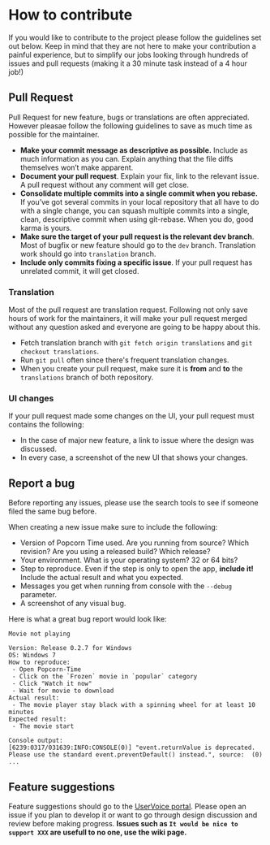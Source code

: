 # How to contribute

If you would like to contribute to the project please follow the guidelines set out below. Keep in mind that they are not here to make your contribution a painful experience, but to simplify our jobs looking through hundreds of issues and pull requests (making it a 30 minute task instead of a 4 hour job!)

## Pull Request

Pull Request for new feature, bugs or translations are often appreciated. However pleasae follow the following guidelines to save as much time as possible for the maintainer.

- __Make your commit message as descriptive as possible.__ Include as much information as you can. Explain anything that the file diffs themselves won’t make apparent.
- __Document your pull request__. Explain your fix, link to the relevant issue. A pull request without any comment will get close.
- __Consolidate multiple commits into a single commit when you rebase.__ If you’ve got several commits in your local repository that all have to do with a single change, you can squash multiple commits into a single, clean, descriptive commit when using git-rebase. When you do, good karma is yours.
- __Make sure the target of your pull request is the relevant dev branch__. Most of bugfix or new feature should go to the `dev` branch. Translation work should go into `translation` branch.
- __Include only commits fixing a specific issue__. If your pull request has unrelated commit, it will get closed.

### Translation

Most of the pull request are translation request. Following not only save hours of work for the maintainers, it will make your pull request merged without any question asked and everyone are going to be happy about this.

- Fetch translation branch with `git fetch origin translations` and `git checkout translations`.
- Run `git pull` often since there's frequent translation changes.
- When you create your pull request, make sure it is __from__ and __to__ the `translations` branch of both repository.

### UI changes

If your pull request made some changes on the UI, your pull request must contains the following:
- In the case of major new feature, a link to issue where the design was discussed.
- In every case, a screenshot of the new UI that shows your changes.

## Report a bug

Before reporting any issues, please use the search tools to see if someone filed the same bug before.

When creating a new issue make sure to include the following:
- Version of Popcorn Time used. Are you running from source? Which revision? Are you using a released build? Which release?
- Your environment. What is your operating system? 32 or 64 bits?
- Step to reproduce. Even if the step is only to open the app, __include it!__ Include the actual result and what you expected.
- Messages you get when running from console with the `--debug` parameter.
- A screenshot of any visual bug.

Here is what a great bug report would look like:
```
Movie not playing

Version: Release 0.2.7 for Windows
OS: Windows 7
How to reproduce:
 - Open Popcorn-Time
 - Click on the `Frozen` movie in `popular` category
 - Click "Watch it now"
 - Wait for movie to download
Actual result:
 - The movie player stay black with a spinning wheel for at least 10 minutes
Expected result:
 - The movie start

Console output:
[6239:0317/031639:INFO:CONSOLE(0)] "event.returnValue is deprecated. Please use the standard event.preventDefault() instead.", source:  (0)
...
```

## Feature suggestions

Feature suggestions should go to the [UserVoice portal](http://popcorntime.uservoice.com/forums/245422-general). Please open an issue if you plan to develop it or want to go through design discussion and review before making progress. **Issues such as `It would be nice to support XXX` are usefull to no one, use the wiki page.**
